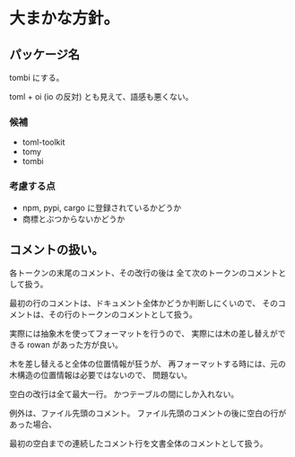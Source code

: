 # 大まかな方針。

## パッケージ名
tombi にする。

toml + oi (io の反対) とも見えて、語感も悪くない。


### 候補
- toml-toolkit
- tomy
- tombi

### 考慮する点
- npm, pypi, cargo に登録されているかどうか
- 商標とぶつからないかどうか

## コメントの扱い。

各トークンの末尾のコメント、その改行の後は
全て次のトークンのコメントとして扱う。

最初の行のコメントは、ドキュメント全体かどうか判断しにくいので、
そのコメントは、その行のトークンのコメントとして扱う。

実際には抽象木を使ってフォーマットを行うので、
実際には木の差し替えができる rowan があった方が良い。

木を差し替えると全体の位置情報が狂うが、
再フォーマットする時には、元の木構造の位置情報は必要ではないので、
問題ない。

空白の改行は全て最大一行。
かつテーブルの間にしか入れない。

例外は、ファイル先頭のコメント。
ファイル先頭のコメントの後に空白の行があった場合、

最初の空白までの連続したコメント行を文書全体のコメントとして扱う。
